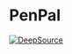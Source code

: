 # PenPal
[![DeepSource](https://deepsource.io/gh/cap811/PenPal.svg/?label=active+issues&show_trend=true&token=ZwC8KpfhLdV8NKi5VpBjpyBK)](https://deepsource.io/gh/cap811/PenPal/?ref=repository-badge)
